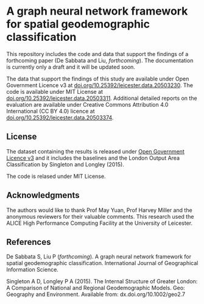 # A graph neural network framework for spatial geodemographic classification

This repository includes the code and data that support the findings of a forthcoming paper (De Sabbata and Liu, *forthcoming*). The documentation is currently only a draft and it will be updated soon.

The data that support the findings of this study are available under Open Government Licence v3 at [doi.org/10.25392/leicester.data.20503230](https://doi.org/10.25392/leicester.data.20503230). The code is available under MIT License at [doi.org/10.25392/leicester.data.20503311](https://doi.org/10.25392/leicester.data.20503311). Additional detailed reports on the evaluation are available under Creative Commons Attribution 4.0 International (CC BY 4.0) licence at [doi.org/10.25392/leicester.data.20503374](https://doi.org/10.25392/leicester.data.20503374). 


## License

The dataset containing the results is released under [Open Government Licence v3](https://www.nationalarchives.gov.uk/doc/open-government-licence/version/3/) and it includes the baselines and the London Output Area Classification by Singleton and Longley (2015).

The code is relased under MIT License.


## Acknowledgments

The authors would like to thank Prof May Yuan, Prof Harvey Miller and the anonymous reviewers for their valuable comments. This research used the ALICE High Performance Computing Facility at the University of Leicester.


## References

De Sabbata S, Liu P (*forthcoming*). A graph neural network framework for spatial geodemographic classification. International Journal of Geographical Information Science.

Singleton A D, Longley P A (2015). The Internal Structure of Greater London: A Comparison of National and Regional Geodemographic Models. Geo: Geography and Environment. Available from: dx.doi.org/10.1002/geo2.7

